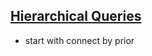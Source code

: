 ## [Hierarchical Queries](https://docs.oracle.com/cd/B19306_01/server.102/b14200/queries003.htm)
* start with connect by prior

